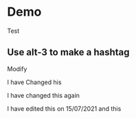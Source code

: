 # Demo 

Test


## Use alt-3 to make a hashtag 

Modify 

I have Changed his 


I have changed this again 


I have edited this on 15/07/2021
and this 
